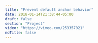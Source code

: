 ```yaml
---
title: "Prevent default anchor behavior"
date: 2018-01-14T21:38:44-05:00
draft: false
section: "Project"
video: "https://vimeo.com/253357021"
noTitle: false
---
```


